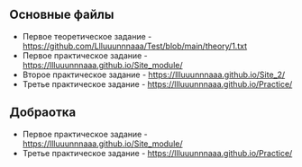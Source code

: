 ## Основные файлы
- Первое теоретическое задание - https://github.com/Llluuunnnaaa/Test/blob/main/theory/1.txt
- Первое практическое задание - https://llluuunnnaaa.github.io/Site_module/
- Второе практическое задание - https://llluuunnnaaa.github.io/Site_2/
- Третье практическое задание - https://llluuunnnaaa.github.io/Practice/

## Добраотка
- Первое практическое задание - https://llluuunnnaaa.github.io/Site_module/
- Третье практическое задание - https://llluuunnnaaa.github.io/Practice/

